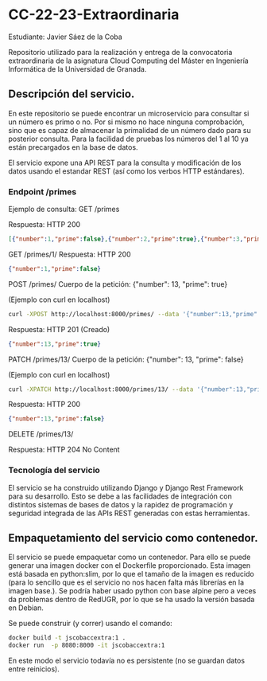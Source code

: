 # CC-22-23-Extraordinaria
Estudiante: Javier Sáez de la Coba

Repositorio utilizado para la realización y entrega de la convocatoria extraordinaria de la asignatura Cloud Computing del Máster en Ingeniería Informática de la Universidad de Granada.


## Descripción del servicio.

En este repositorio se puede encontrar un microservicio para consultar si un número es primo o no.
Por si mismo no hace ninguna comprobación, sino que es capaz de almacenar la primalidad de un número dado para su posterior consulta. Para la facilidad de pruebas los números del 1 al 10 ya están precargados en la base de datos.

El servicio expone una API REST para la consulta y modificación de los datos usando el estandar REST (así como los verbos HTTP estándares).

### Endpoint /primes

Ejemplo de consulta:
GET /primes

Respuesta: HTTP 200
```json
[{"number":1,"prime":false},{"number":2,"prime":true},{"number":3,"prime":true},{"number":4,"prime":false},{"number":5,"prime":true},{"number":6,"prime":false},{"number":7,"prime":true},{"number":8,"prime":false},{"number":9,"prime":false},{"number":10,"prime":false}]
```

GET /primes/1/
Respuesta: HTTP 200
```json
{"number":1,"prime":false}
```

POST /primes/
Cuerpo de la petición:
{"number": 13, "prime": true}

(Ejemplo con curl en localhost)
```bash
curl -XPOST http://localhost:8000/primes/ --data '{"number":13,"prime":true}' -H "Content-Type: application/json"
```

Respuesta: HTTP 201 (Creado)
```json
{"number":13,"prime":true}
```

PATCH /primes/13/
Cuerpo de la petición:
{"number": 13, "prime": false}

(Ejemplo con curl en localhost)
```bash
curl -XPATCH http://localhost:8000/primes/13/ --data '{"number":13,"prime":false}' -H "Content-Type: application/json"
```

Respuesta: HTTP 200
```json
{"number":13,"prime":false}
```

DELETE /primes/13/

Respuesta: HTTP 204 No Content


### Tecnología del servicio

El servicio se ha construido utilizando Django y Django Rest Framework para su desarrollo. Esto se debe a las facilidades de integración con distintos sistemas de bases de datos y la rapidez de programación y seguridad integrada de las APIs REST generadas con estas herramientas.

## Empaquetamiento del servicio como contenedor.

El servicio se puede empaquetar como un contenedor. Para ello se puede generar una imagen docker con el Dockerfile proporcionado. Esta imagen está basada en python:slim, por lo que el tamaño de la imagen es reducido (para lo sencillo que es el servicio no nos hacen falta más librerías en la imagen base.). Se podría haber usado python con base alpine pero a veces da problemas dentro de RedUGR, por lo que se ha usado la versión basada en Debian.

Se puede construir (y correr) usando el comando:
```bash
docker build -t jscobaccextra:1 .
docker run  -p 8080:8000 -it jscobaccextra:1
```

En este modo el servicio todavía no es persistente (no se guardan datos entre reinicios).